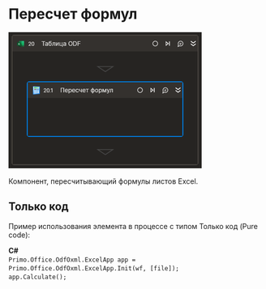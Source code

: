 # Пересчет формул

![](../../../../resources/activities/basic/odf/table/cropped-formularecalc.png)

Компонент, пересчитывающий формулы листов Excel.

## Только код
Пример использования элемента в процессе с типом Только код (Pure code):  

**C#**  
`Primo.Office.OdfOxml.ExcelApp app = Primo.Office.OdfOxml.ExcelApp.Init(wf, [file]);`  
`app.Calculate();`
